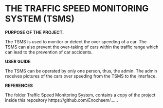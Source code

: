 # **THE TRAFFIC SPEED MONITORING SYSTEM (TSMS)**

 **PURPOSE OF THE PROJECT.**

The TSMS is used to monitor or detect the over speeding of a car. The TSMS can also prevent the over-taking of cars within the traffic range
which can lead to the prevention of car accidents.

**USER GUIDE**

The TSMS can be operated by only one person, thus, the admin. The admin receives pictures of the cars over speeding from the TSMS to the 
interface.

**REFERENCES**

The folder Traffic Speed Monitoring System, contains a copy of the project inside this repository htttps://github.com/Enochsem/......




